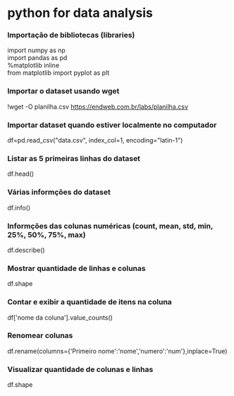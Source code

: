 # python for data analysis
### Importação de bibliotecas (libraries)
import numpy as np  
import pandas as pd  
%matplotlib inline  
from matplotlib import pyplot as plt  

### Importar o dataset usando wget
!wget -O planilha.csv https://endweb.com.br/labs/planilha.csv

### Importar dataset quando estiver localmente no computador
df=pd.read_csv("data.csv", index_col=1, encoding="latin-1")

### Listar as 5 primeiras linhas do dataset
df.head()

### Várias informções do dataset
df.info()

### Informções das colunas numéricas (count, mean, std, min, 25%, 50%, 75%, max)
df.describe()

### Mostrar quantidade de linhas e colunas
df.shape

### Contar e exibir a quantidade de itens na coluna
df['nome da coluna'].value_counts()

### Renomear colunas
df.rename(columns={'Primeiro nome':'nome','numero':'num'},inplace=True)

### Visualizar quantidade de colunas e linhas
df.shape
